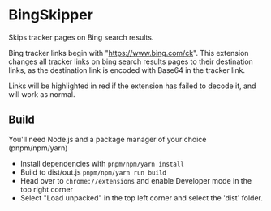 # BingSkipper

Skips tracker pages on Bing search results.

Bing tracker links begin with "https://www.bing.com/ck". This extension changes all tracker links on bing search results pages to their destination links, as the destination link is encoded with Base64 in the tracker link.

Links will be highlighted in red if the extension has failed to decode it, and will work as normal.

## Build

You'll need Node.js and a package manager of your choice (pnpm/npm/yarn)

- Install dependencies with `pnpm/npm/yarn install`
- Build to dist/out.js `pnpm/npm/yarn run build`
- Head over to `chrome://extensions` and enable Developer mode in the top right corner
- Select "Load unpacked" in the top left corner and select the 'dist' folder.
